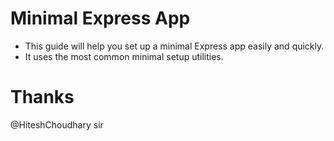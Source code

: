 # Minimal Express App
- This guide will help you set up a minimal Express app easily and quickly.
- It uses the most common minimal setup utilities.

# Thanks
@HiteshChoudhary sir
